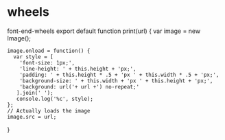 # wheels
font-end-wheels
export default function print(url) {
    var image = new Image();

    image.onload = function() {
      var style = [
        'font-size: 1px;',
        'line-height: ' + this.height + 'px;',
        'padding: ' + this.height * .5 + 'px ' + this.width * .5 + 'px;',
        'background-size: ' + this.width + 'px ' + this.height + 'px;',
        'background: url('+ url +') no-repeat;'
       ].join(' ');
       console.log('%c', style);
    };
    // Actually loads the image
    image.src = url;
}
